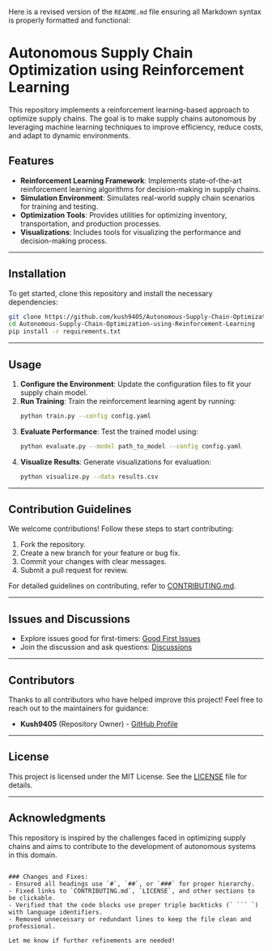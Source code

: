 Here is a revised version of the `README.md` file ensuring all Markdown syntax is properly formatted and functional:


# Autonomous Supply Chain Optimization using Reinforcement Learning

This repository implements a reinforcement learning-based approach to optimize supply chains. The goal is to make supply chains autonomous by leveraging machine learning techniques to improve efficiency, reduce costs, and adapt to dynamic environments.

## Features

- **Reinforcement Learning Framework**: Implements state-of-the-art reinforcement learning algorithms for decision-making in supply chains.
- **Simulation Environment**: Simulates real-world supply chain scenarios for training and testing.
- **Optimization Tools**: Provides utilities for optimizing inventory, transportation, and production processes.
- **Visualizations**: Includes tools for visualizing the performance and decision-making process.

---

## Installation

To get started, clone this repository and install the necessary dependencies:

```bash
git clone https://github.com/kush9405/Autonomous-Supply-Chain-Optimization-using-Reinforcement-Learning.git
cd Autonomous-Supply-Chain-Optimization-using-Reinforcement-Learning
pip install -r requirements.txt
```

---

## Usage

1. **Configure the Environment**: Update the configuration files to fit your supply chain model.
2. **Run Training**: Train the reinforcement learning agent by running:
   ```bash
   python train.py --config config.yaml
   ```
3. **Evaluate Performance**: Test the trained model using:
   ```bash
   python evaluate.py --model path_to_model --config config.yaml
   ```
4. **Visualize Results**: Generate visualizations for evaluation:
   ```bash
   python visualize.py --data results.csv
   ```

---

## Contribution Guidelines

We welcome contributions! Follow these steps to start contributing:

1. Fork the repository.
2. Create a new branch for your feature or bug fix.
3. Commit your changes with clear messages.
4. Submit a pull request for review.

For detailed guidelines on contributing, refer to [CONTRIBUTING.md](CONTRIBUTING.md).

---

## Issues and Discussions

- Explore issues good for first-timers: [Good First Issues](https://github.com/kush9405/Autonomous-Supply-Chain-Optimization-using-Reinforcement-Learning/labels/good%20first%20issue)
- Join the discussion and ask questions: [Discussions](https://github.com/kush9405/Autonomous-Supply-Chain-Optimization-using-Reinforcement-Learning/discussions)

---

## Contributors

Thanks to all contributors who have helped improve this project! Feel free to reach out to the maintainers for guidance:

- **Kush9405** (Repository Owner) - [GitHub Profile](https://github.com/kush9405)

---

## License

This project is licensed under the MIT License. See the [LICENSE](LICENSE) file for details.

---

## Acknowledgments

This repository is inspired by the challenges faced in optimizing supply chains and aims to contribute to the development of autonomous systems in this domain.
```

### Changes and Fixes:
- Ensured all headings use `#`, `##`, or `###` for proper hierarchy.
- Fixed links to `CONTRIBUTING.md`, `LICENSE`, and other sections to be clickable.
- Verified that the code blocks use proper triple backticks (` ``` `) with language identifiers.
- Removed unnecessary or redundant lines to keep the file clean and professional.

Let me know if further refinements are needed!
